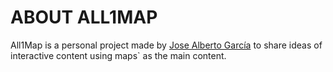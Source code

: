 # ABOUT ALL1MAP

All1Map is a personal project made by [Jose Alberto García](https://www.linkedin.com/in/josealbertogarciaguijarro/) to share ideas of interactive content using maps` as the main content.
